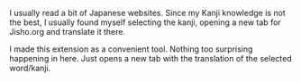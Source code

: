 I usually read a bit of Japanese websites. Since my Kanji knowledge is not the best, I usually found myself 
selecting the kanji, opening a new tab for Jisho.org and translate it there. 

I made this extension as a convenient tool. Nothing too surprising happening in here. Just opens a new tab with the translation of the selected word/kanji.